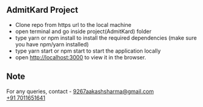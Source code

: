 ## AdmitKard Project

- Clone repo from https url to the local machine
- open terminal and go inside project(AdmitKard) folder
- type yarn or npm install to install the required dependencies (make sure you have npm/yarn installed)
- type yarn start or npm start to start the application locally
- open [http://localhost:3000](http://localhost:3000) to view it in the browser.

## Note

For any queries, contact -
<a href="mailto:9267aakashsharma@gmail.com" target="_blank">9267aakashsharma@gmail.com</a>
<br/>
<a href="tel: +91 7011651641" target="_blank">+91 7011651641</a>
